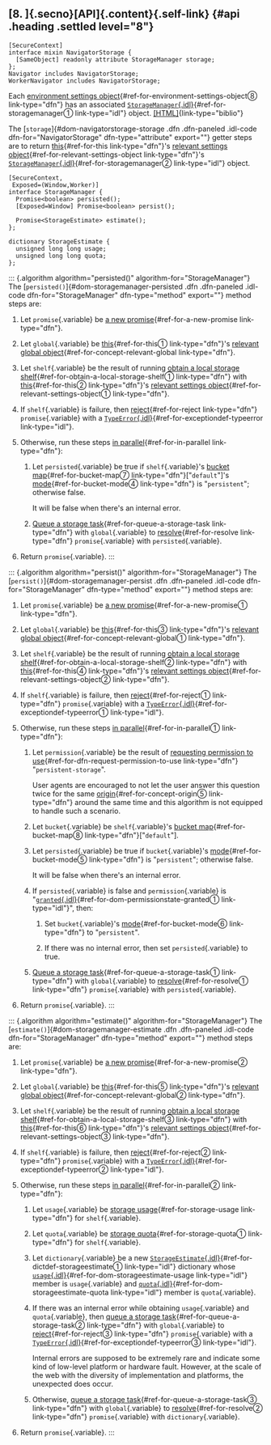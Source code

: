 ## [8. ]{.secno}[API]{.content}[](#api){.self-link} {#api .heading .settled level="8"}

``` {.idl .highlight .def}
[SecureContext]
interface mixin NavigatorStorage {
  [SameObject] readonly attribute StorageManager storage;
};
Navigator includes NavigatorStorage;
WorkerNavigator includes NavigatorStorage;
```

Each [environment settings
object](https://html.spec.whatwg.org/multipage/webappapis.html#environment-settings-object){#ref-for-environment-settings-object⑧
link-type="dfn"} has an associated
[`StorageManager`{.idl}](#storagemanager){#ref-for-storagemanager①
link-type="idl"} object.
[\[HTML\]](#biblio-html "HTML Standard"){link-type="biblio"}

The [`storage`]{#dom-navigatorstorage-storage .dfn .dfn-paneled
.idl-code dfn-for="NavigatorStorage" dfn-type="attribute" export=""}
getter steps are to return
[this](https://webidl.spec.whatwg.org/#this){#ref-for-this
link-type="dfn"}'s [relevant settings
object](https://html.spec.whatwg.org/multipage/webappapis.html#relevant-settings-object){#ref-for-relevant-settings-object
link-type="dfn"}'s
[`StorageManager`{.idl}](#storagemanager){#ref-for-storagemanager②
link-type="idl"} object.

``` {.idl .highlight .def}
[SecureContext,
 Exposed=(Window,Worker)]
interface StorageManager {
  Promise<boolean> persisted();
  [Exposed=Window] Promise<boolean> persist();

  Promise<StorageEstimate> estimate();
};

dictionary StorageEstimate {
  unsigned long long usage;
  unsigned long long quota;
};
```

::: {.algorithm algorithm="persisted()" algorithm-for="StorageManager"}
The [`persisted()`]{#dom-storagemanager-persisted .dfn .dfn-paneled
.idl-code dfn-for="StorageManager" dfn-type="method" export=""} method
steps are:

1.  Let `promise`{.variable} be [a new
    promise](https://webidl.spec.whatwg.org/#a-new-promise){#ref-for-a-new-promise
    link-type="dfn"}.

2.  Let `global`{.variable} be
    [this](https://webidl.spec.whatwg.org/#this){#ref-for-this①
    link-type="dfn"}'s [relevant global
    object](https://html.spec.whatwg.org/multipage/webappapis.html#concept-relevant-global){#ref-for-concept-relevant-global
    link-type="dfn"}.

3.  Let `shelf`{.variable} be the result of running [obtain a local
    storage
    shelf](#obtain-a-local-storage-shelf){#ref-for-obtain-a-local-storage-shelf①
    link-type="dfn"} with
    [this](https://webidl.spec.whatwg.org/#this){#ref-for-this②
    link-type="dfn"}'s [relevant settings
    object](https://html.spec.whatwg.org/multipage/webappapis.html#relevant-settings-object){#ref-for-relevant-settings-object①
    link-type="dfn"}.

4.  If `shelf`{.variable} is failure, then
    [reject](https://webidl.spec.whatwg.org/#reject){#ref-for-reject
    link-type="dfn"} `promise`{.variable} with a
    [`TypeError`{.idl}](https://webidl.spec.whatwg.org/#exceptiondef-typeerror){#ref-for-exceptiondef-typeerror
    link-type="idl"}.

5.  Otherwise, run these steps [in
    parallel](https://html.spec.whatwg.org/multipage/infrastructure.html#in-parallel){#ref-for-in-parallel
    link-type="dfn"}:

    1.  Let `persisted`{.variable} be true if `shelf`{.variable}'s
        [bucket map](#bucket-map){#ref-for-bucket-map⑦
        link-type="dfn"}\[\"`default`\"\]\'s
        [mode](#bucket-mode){#ref-for-bucket-mode④ link-type="dfn"} is
        \"`persistent`\"; otherwise false.

        It will be false when there's an internal error.

    2.  [Queue a storage
        task](#queue-a-storage-task){#ref-for-queue-a-storage-task
        link-type="dfn"} with `global`{.variable} to
        [resolve](https://webidl.spec.whatwg.org/#resolve){#ref-for-resolve
        link-type="dfn"} `promise`{.variable} with
        `persisted`{.variable}.

6.  Return `promise`{.variable}.
:::

::: {.algorithm algorithm="persist()" algorithm-for="StorageManager"}
The [`persist()`]{#dom-storagemanager-persist .dfn .dfn-paneled
.idl-code dfn-for="StorageManager" dfn-type="method" export=""} method
steps are:

1.  Let `promise`{.variable} be [a new
    promise](https://webidl.spec.whatwg.org/#a-new-promise){#ref-for-a-new-promise①
    link-type="dfn"}.

2.  Let `global`{.variable} be
    [this](https://webidl.spec.whatwg.org/#this){#ref-for-this③
    link-type="dfn"}'s [relevant global
    object](https://html.spec.whatwg.org/multipage/webappapis.html#concept-relevant-global){#ref-for-concept-relevant-global①
    link-type="dfn"}.

3.  Let `shelf`{.variable} be the result of running [obtain a local
    storage
    shelf](#obtain-a-local-storage-shelf){#ref-for-obtain-a-local-storage-shelf②
    link-type="dfn"} with
    [this](https://webidl.spec.whatwg.org/#this){#ref-for-this④
    link-type="dfn"}'s [relevant settings
    object](https://html.spec.whatwg.org/multipage/webappapis.html#relevant-settings-object){#ref-for-relevant-settings-object②
    link-type="dfn"}.

4.  If `shelf`{.variable} is failure, then
    [reject](https://webidl.spec.whatwg.org/#reject){#ref-for-reject①
    link-type="dfn"} `promise`{.variable} with a
    [`TypeError`{.idl}](https://webidl.spec.whatwg.org/#exceptiondef-typeerror){#ref-for-exceptiondef-typeerror①
    link-type="idl"}.

5.  Otherwise, run these steps [in
    parallel](https://html.spec.whatwg.org/multipage/infrastructure.html#in-parallel){#ref-for-in-parallel①
    link-type="dfn"}:

    1.  Let `permission`{.variable} be the result of [requesting
        permission to
        use](https://w3c.github.io/permissions/#dfn-request-permission-to-use){#ref-for-dfn-request-permission-to-use
        link-type="dfn"} \"`persistent-storage`\".

        User agents are encouraged to not let the user answer this
        question twice for the same
        [origin](https://html.spec.whatwg.org/multipage/browsers.html#concept-origin){#ref-for-concept-origin⑤
        link-type="dfn"} around the same time and this algorithm is not
        equipped to handle such a scenario.

    2.  Let `bucket`{.variable} be `shelf`{.variable}'s [bucket
        map](#bucket-map){#ref-for-bucket-map⑧
        link-type="dfn"}\[\"`default`\"\].

    3.  Let `persisted`{.variable} be true if `bucket`{.variable}'s
        [mode](#bucket-mode){#ref-for-bucket-mode⑤ link-type="dfn"} is
        \"`persistent`\"; otherwise false.

        It will be false when there's an internal error.

    4.  If `persisted`{.variable} is false and `permission`{.variable}
        is
        \"[`granted`{.idl}](https://w3c.github.io/permissions/#dom-permissionstate-granted){#ref-for-dom-permissionstate-granted①
        link-type="idl"}\", then:

        1.  Set `bucket`{.variable}'s
            [mode](#bucket-mode){#ref-for-bucket-mode⑥ link-type="dfn"}
            to \"`persistent`\".

        2.  If there was no internal error, then set
            `persisted`{.variable} to true.

    5.  [Queue a storage
        task](#queue-a-storage-task){#ref-for-queue-a-storage-task①
        link-type="dfn"} with `global`{.variable} to
        [resolve](https://webidl.spec.whatwg.org/#resolve){#ref-for-resolve①
        link-type="dfn"} `promise`{.variable} with
        `persisted`{.variable}.

6.  Return `promise`{.variable}.
:::

::: {.algorithm algorithm="estimate()" algorithm-for="StorageManager"}
The [`estimate()`]{#dom-storagemanager-estimate .dfn .dfn-paneled
.idl-code dfn-for="StorageManager" dfn-type="method" export=""} method
steps are:

1.  Let `promise`{.variable} be [a new
    promise](https://webidl.spec.whatwg.org/#a-new-promise){#ref-for-a-new-promise②
    link-type="dfn"}.

2.  Let `global`{.variable} be
    [this](https://webidl.spec.whatwg.org/#this){#ref-for-this⑤
    link-type="dfn"}'s [relevant global
    object](https://html.spec.whatwg.org/multipage/webappapis.html#concept-relevant-global){#ref-for-concept-relevant-global②
    link-type="dfn"}.

3.  Let `shelf`{.variable} be the result of running [obtain a local
    storage
    shelf](#obtain-a-local-storage-shelf){#ref-for-obtain-a-local-storage-shelf③
    link-type="dfn"} with
    [this](https://webidl.spec.whatwg.org/#this){#ref-for-this⑥
    link-type="dfn"}'s [relevant settings
    object](https://html.spec.whatwg.org/multipage/webappapis.html#relevant-settings-object){#ref-for-relevant-settings-object③
    link-type="dfn"}.

4.  If `shelf`{.variable} is failure, then
    [reject](https://webidl.spec.whatwg.org/#reject){#ref-for-reject②
    link-type="dfn"} `promise`{.variable} with a
    [`TypeError`{.idl}](https://webidl.spec.whatwg.org/#exceptiondef-typeerror){#ref-for-exceptiondef-typeerror②
    link-type="idl"}.

5.  Otherwise, run these steps [in
    parallel](https://html.spec.whatwg.org/multipage/infrastructure.html#in-parallel){#ref-for-in-parallel②
    link-type="dfn"}:

    1.  Let `usage`{.variable} be [storage
        usage](#storage-usage){#ref-for-storage-usage link-type="dfn"}
        for `shelf`{.variable}.

    2.  Let `quota`{.variable} be [storage
        quota](#storage-quota){#ref-for-storage-quota① link-type="dfn"}
        for `shelf`{.variable}.

    3.  Let `dictionary`{.variable} be a new
        [`StorageEstimate`{.idl}](#dictdef-storageestimate){#ref-for-dictdef-storageestimate①
        link-type="idl"} dictionary whose
        [`usage`{.idl}](#dom-storageestimate-usage){#ref-for-dom-storageestimate-usage
        link-type="idl"} member is `usage`{.variable} and
        [`quota`{.idl}](#dom-storageestimate-quota){#ref-for-dom-storageestimate-quota
        link-type="idl"} member is `quota`{.variable}.

    4.  If there was an internal error while obtaining
        `usage`{.variable} and `quota`{.variable}, then [queue a storage
        task](#queue-a-storage-task){#ref-for-queue-a-storage-task②
        link-type="dfn"} with `global`{.variable} to
        [reject](https://webidl.spec.whatwg.org/#reject){#ref-for-reject③
        link-type="dfn"} `promise`{.variable} with a
        [`TypeError`{.idl}](https://webidl.spec.whatwg.org/#exceptiondef-typeerror){#ref-for-exceptiondef-typeerror③
        link-type="idl"}.

        Internal errors are supposed to be extremely rare and indicate
        some kind of low-level platform or hardware fault. However, at
        the scale of the web with the diversity of implementation and
        platforms, the unexpected does occur.

    5.  Otherwise, [queue a storage
        task](#queue-a-storage-task){#ref-for-queue-a-storage-task③
        link-type="dfn"} with `global`{.variable} to
        [resolve](https://webidl.spec.whatwg.org/#resolve){#ref-for-resolve②
        link-type="dfn"} `promise`{.variable} with
        `dictionary`{.variable}.

6.  Return `promise`{.variable}.
:::

